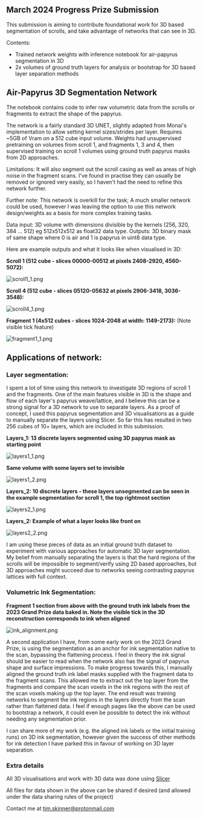 ## March 2024 Progress Prize Submission


This submission is aiming to contribute foundational work for 3D based segmentation of scrolls, and take advantage
of networks that can see in 3D.

Contents:
- Trained network weights with inference notebook for air-papyrus segmentation in 3D
- 2x volumes of ground truth layers for analysis or bootstrap for 3D based layer separation methods



## Air-Papyrus 3D Segmentation Network

The notebook contains code to infer raw volumetric data from the scrolls or fragments to extract the shape of the papyrus.

The network is a fairly standard 3D UNET, slightly adapted from Monai's implementation to allow setting kernel sizes/strides
per layer. Requires ~5GB of Vram on a 512 cube input volume. Weights had unsupervised pretraining on volumes from scroll 1,
and fragments 1, 3 and 4, then supervised training on scroll 1 volumes using ground truth papyrus masks from 2D approaches.

Limitations: It will also segment out the scroll casing as well as areas of high noise in the fragment scans.
I've found in practise they can usually be removed or ignored very easily, so I haven't had the need to refine
this network further.

Further note: This network is overkill for the task; A much smaller network could be used, however I was
leaving the option to use this network design/weights as a basis for more complex training tasks.


Data input: 3D volume with dimensions divisible by the kernels (256, 320, 384 ... 512) eg 512x512x512 as float32 data type.
Outputs: 3D binary mask of same shape where 0 is air and 1 is papyrus in uint8 data type.


Here are example outputs and what it looks like when visualised in 3D:

**Scroll 1 (512 cube - slices 00000-00512 at pixels 2408-2920, 4560-5072):**


![scroll1_1.png](./pictures/scroll1_1.png)


**Scroll 4 (512 cube - slices 05120-05632 at pixels 2906-3418, 3036-3548):**


![scroll4_1.png](./pictures/scroll4_1.png)


**Fragment 1 (4x512 cubes - slices 1024-2048 at width: 1149-2173):** (Note visible tick feature)

![fragment1_1.png](./pictures/fragment1_1.png)


## Applications of network:

### Layer segmentation:

I spent a lot of time using this network to investigate 3D regions of scroll 1 and the fragments.
One of the main features visible in 3D is the shape and flow of each layer's papyrus weave/lattice,
and I believe this can be a strong signal for a 3D network to use to separate layers.
As a proof of concept, I used this papyrus segmentation and 3D visualisations as a guide to
manually separate the layers using Slicer. So far this has resulted in two 256 cubes of 10+ layers,
which are included in this submission.

**Layers_1: 13 discrete layers segmented using 3D papyrus mask as starting point**

![layers1_1.png](./pictures/layers1_1.png)

**Same volume with some layers set to invisible**

![layers1_2.png](./pictures/layers1_2.png)

**Layers_2: 10 discrete layers - these layers unsegmented can be seen in the example segmentation for scroll 1,
the top rightmost section**

![layers2_1.png](./pictures/layers2_1.png)

**Layers_2: Example of what a layer looks like front on**

![layers2_2.png](./pictures/layers2_2.png)

I am using these pieces of data as an initial ground truth dataset to experiment with various approaches for automatic 3D layer
segmentation. My belief from manually separating the layers is that the hard regions of the scrolls will be impossible
to segment/verify using 2D based approaches, but 3D approaches might succeed due to networks seeing contrasting papyrus
lattices with full context.


### Volumetric Ink Segmentation:

**Fragment 1 section from above with the ground truth ink labels from the 2023 Grand Prize data baked in.
Note the visible tick in the 3D reconstruction corresponds to ink when aligned**

![ink_alignment.png](./pictures/ink_alignment.png)


A second application I have, from some early work on the 2023 Grand Prize, is using the segmentation as an anchor for ink
segmentation native to the scan, bypassing the flattening process. I feel in theory the ink signal should be easier to read
when the network also has the signal of papyrus shape and surface impressions. To make progress towards this, I manually aligned the ground truth ink label masks
supplied with the fragment data to the fragment scans. This allowed me to extract out the top layer from the fragments and
compare the scan voxels in the ink regions with the rest of the scan voxels making up the top layer. The end result was
training networks to segment the ink regions in the layers directly from the scan rather than flattened data. I feel if enough pages like the above can
be used to bootstrap a network, it could even be possible to detect the ink without needing any segmentation prior.

I can share more of my work (e.g. the aligned ink labels or the initial training runs) on 3D ink segmentation, however
given the success of other methods for ink detection I have parked this in favour of working on 3D layer separation.


### Extra details

All 3D visualisations and work with 3D data was done using [Slicer](https://www.slicer.org/)

All files for data shown in the above can be shared if desired (and allowed under the data sharing rules of the project)

Contact me at tim.skinner@protonmail.com
